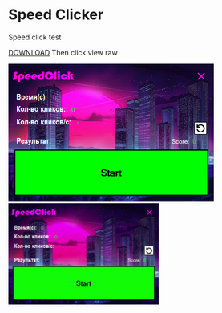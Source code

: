 # Speed Clicker
Speed click test

<a href="NewProject/NewProject/NewProject/bin/Debug/ClickerBuld2.exe" download>DOWNLOAD</a> Then click view raw

<img src="image/SpeedClicker.png" />
<img src="image/SpeedClicker.gif" width="300px"/>


